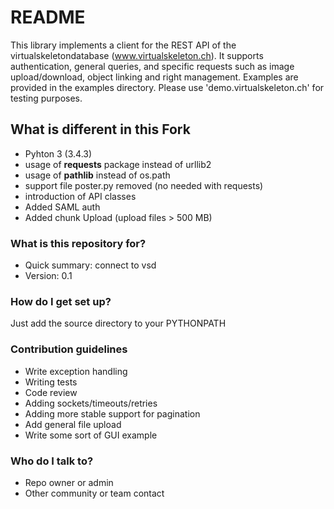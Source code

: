 # README #

This library implements a client for the REST API of the virtualskeletondatabase (www.virtualskeleton.ch). It supports authentication, general queries, and specific requests such as image upload/download, object linking and right management. Examples are provided in the examples directory. Please use 'demo.virtualskeleton.ch' for testing purposes.

## What is different in this Fork
- Pyhton 3 (3.4.3)
- usage of **requests** package instead of urllib2
- usage of **pathlib** instead of os.path
- support file poster.py removed (no needed with requests)
- introduction of API classes
- Added SAML auth 
- Added chunk Upload (upload files > 500 MB) 
 

### What is this repository for? ###

* Quick summary: connect to vsd
* Version: 0.1

### How do I get set up? ###

Just add the source directory to your PYTHONPATH

### Contribution guidelines ###

* Write exception handling
* Writing tests
* Code review
* Adding sockets/timeouts/retries
* Adding more stable support for pagination
* Add general file upload
* Write some sort of GUI example

### Who do I talk to? ###

* Repo owner or admin
* Other community or team contact